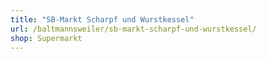 ```yaml
---
title: "SB-Markt Scharpf und Wurstkessel"
url: /baltmannsweiler/sb-markt-scharpf-und-wurstkessel/
shop: Supermarkt
---
```

